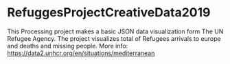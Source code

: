 # RefuggesProjectCreativeData2019
This Processing project makes a basic JSON data visualization form The UN Refugee Agency. The project visualizes total of Refugees arrivals to europe and deaths and missing people. More info: https://data2.unhcr.org/en/situations/mediterranean   
